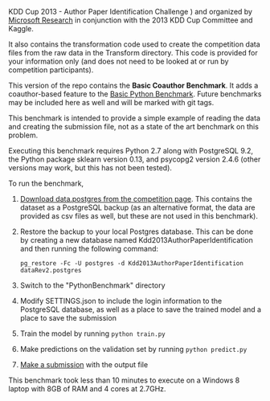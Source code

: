 KDD Cup 2013 - Author Paper Identification Challenge
) and organized by [Microsoft Research](http://research.microsoft.com/) in conjunction with the 2013 KDD Cup Committee and Kaggle.

It also contains the transformation code used to create the competition data files from the raw data in the Transform directory. This code is provided for your information only (and does not need to be looked at or run by competition participants).

This version of the repo contains the **Basic Coauthor Benchmark**. It adds a coauthor-based feature to the [Basic Python Benchmark](https://github.com/benhamner/Kdd2013AuthorPaperIdentification/tree/BasicPythonBenchmark). Future benchmarks may be included here as well and will be marked with git tags.

This benchmark is intended to provide a simple example of reading the data and creating the submission file, not as a state of the art benchmark on this problem.

Executing this benchmark requires Python 2.7 along with PostgreSQL 9.2, the Python package sklearn version 0.13, and psycopg2 version 2.4.6 (other versions may work, but this has not been tested).

To run the benchmark,

1. [Download data.postgres from the competition page](https://www.kaggle.com/c/kdd-cup-2013-author-paper-identification-challenge/data). This contains the dataset as a PostgreSQL backup (as an alternative format, the data are provided as csv files as well, but these are not used in this benchmark).
2. Restore the backup to your local Postgres database. This can be done by creating a new database named Kdd2013AuthorPaperIdentification and then running the following command:

    `pg_restore -Fc -U postgres -d Kdd2013AuthorPaperIdentification dataRev2.postgres`

3. Switch to the "PythonBenchmark" directory
4. Modify SETTINGS.json to include the login information to the PostgreSQL database, as well as a place to save the trained model and a place to save the submission
5. Train the model by running `python train.py`
6. Make predictions on the validation set by running `python predict.py`
7. [Make a submission](https://www.kaggle.com/c/kdd-cup-2013-author-paper-identification-challenge/team/select) with the output file

This benchmark took less than 10 minutes to execute on a Windows 8 laptop with 8GB of RAM and 4 cores at 2.7GHz.
